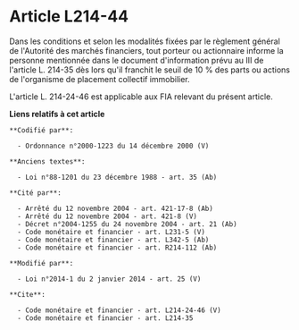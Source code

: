 # Article L214-44

Dans les conditions et selon les modalités fixées par le règlement général de l'Autorité des marchés financiers, tout porteur
ou actionnaire informe la personne mentionnée dans le document d'information prévu au III de l'article L. 214-35 dès lors
qu'il franchit le seuil de 10 % des parts ou actions de l'organisme de placement collectif immobilier. 

L'article L. 214-24-46 est applicable aux FIA relevant du présent article.

**Liens relatifs à cet article**

	**Codifié par**:

	  - Ordonnance n°2000-1223 du 14 décembre 2000 (V)

	**Anciens textes**:

	  - Loi n°88-1201 du 23 décembre 1988 - art. 35 (Ab)

	**Cité par**:

	  - Arrêté du 12 novembre 2004 - art. 421-17-8 (Ab)
	  - Arrêté du 12 novembre 2004 - art. 421-8 (V)
	  - Décret n°2004-1255 du 24 novembre 2004 - art. 21 (Ab)
	  - Code monétaire et financier - art. L231-5 (V)
	  - Code monétaire et financier - art. L342-5 (Ab)
	  - Code monétaire et financier - art. R214-112 (Ab)

	**Modifié par**:

	  - Loi n°2014-1 du 2 janvier 2014 - art. 25 (V)

	**Cite**:

	  - Code monétaire et financier - art. L214-24-46 (V)
	  - Code monétaire et financier - art. L214-35
